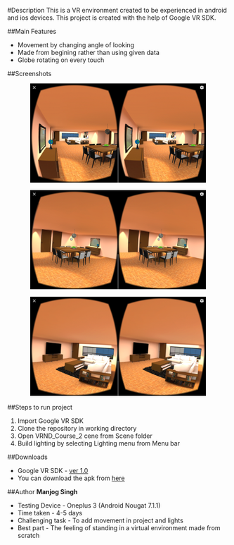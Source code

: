 #Description
This is a VR environment created to be experienced in android and ios devices. This project is created with the help of Google VR SDK.

##Main Features
* Movement by changing angle of looking
* Made from begining rather than using given data
* Globe rotating on every touch

##Screenshots
<p><center><img src ="Screenshots/Screenshot_20170128-135305.png" width="400"></center></p>

<p><center><img src="Screenshots/Screenshot_20170128-135612.png" width="400"></center></p>

<p><center><img src="Screenshots/Screenshot_20170128-135621.png" width="400"></center></p>

##Steps to run project
1. Import Google VR SDK
2. Clone the repository in working directory
3. Open VRND_Course_2 cene from Scene folder
4. Build lighting by selecting Lighting menu from Menu bar

##Downloads
* Google VR SDK - [ver 1.0](https://github.com/googlevr/gvr-unity-sdk/releases/tag/v1.0.0)
* You can download the apk from [here](https://github.com/manjogsingh/VR-Apartment/releases/tag/v1.0.0)

##Author
**Manjog Singh**
* Testing Device - Oneplus 3 (Android Nougat 7.1.1)
* Time taken - 4-5 days
* Challenging task - To add movement in project and lights
* Best part - The feeling of standing in a virtual environment made from scratch
